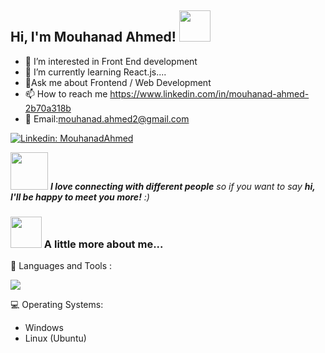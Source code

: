 <h2> Hi, I'm Mouhanad Ahmed! <img src="https://media.giphy.com/media/mGcNjsfWAjY5AEZNw6/giphy.gif" width="50"></h2>



- 👀 I’m interested in Front End development
- 🌱 I’m currently learning React.js....
- 💬Ask me about Frontend / Web Development 
- 📫 How to reach me https://www.linkedin.com/in/mouhanad-ahmed-2b70a318b
- 💬 Email:mouhanad.ahmed2@gmail.com

[![Linkedin: MouhanadAhmed](https://img.shields.io/badge/-MouhandAhmed-blue?style=flat-square&logo=Linkedin&logoColor=white&link=https://www.linkedin.com/in/mouhanad-ahmed-2b70a318b)](https://www.linkedin.com/in/mouhanad-ahmed-2b70a318b)


<img src="https://media.giphy.com/media/LnQjpWaON8nhr21vNW/giphy.gif" width="60"> <em><b>I love connecting with different people</b> so if you want to say <b>hi, I'll be happy to meet you more!</b> :)</em>

### <img src="https://media.giphy.com/media/VgCDAzcKvsR6OM0uWg/giphy.gif" width="50"> A little more about me...  



💬 Languages and Tools : 


  <a href="https://skillicons.dev">
  <img src="https://skillicons.dev/icons?i=react,redux,regex,sass,bootstrap,js,ts,html,css,figma,postman,c,cs,github,materialui,styledcomponents,tailwind,visualstudio,vscode,vite"/>
  </a>



💻 Operating Systems: 

- Windows                 
- Linux (Ubuntu)


